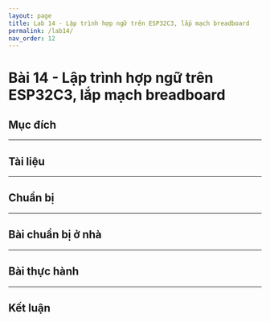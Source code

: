 ```yaml
---
layout: page
title: Lab 14 - Lập trình hợp ngữ trên ESP32C3, lắp mạch breadboard
permalink: /lab14/
nav_order: 12
---
```


# Bài 14 - Lập trình hợp ngữ trên ESP32C3, lắp mạch breadboard

## Mục đích


---

## Tài liệu

---

## Chuẩn bị

--- 

## Bài chuẩn bị ở nhà

---

## Bài thực hành

---

## Kết luận